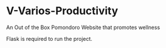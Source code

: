 # V-Varios-Productivity
An Out of the Box Pomondoro Website that promotes wellness

Flask is required to run the project. 

